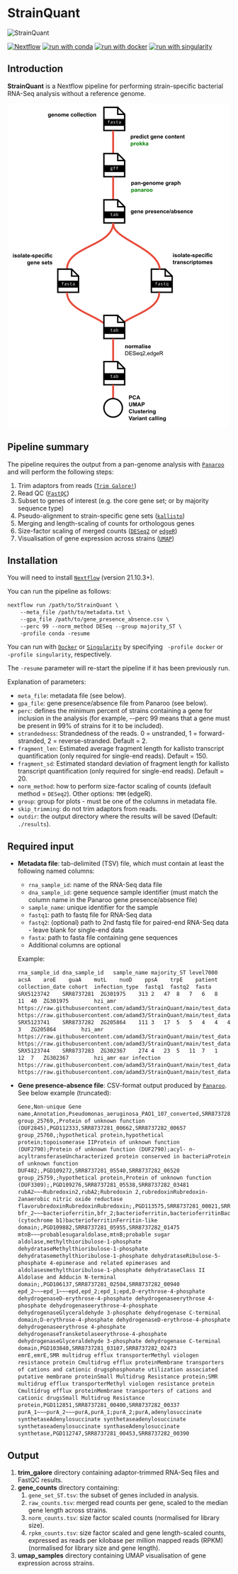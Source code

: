 # StrainQuant

![StrainQuant](https://github.com/adamd3/StrainQuant/actions/workflows/ci.yml/badge.svg)

[![Nextflow](https://img.shields.io/badge/nextflow%20DSL2-%E2%89%A521.10.3-23aa62.svg?labelColor=000000)](https://www.nextflow.io/)
[![run with conda](http://img.shields.io/badge/run%20with-conda-3EB049?labelColor=000000&logo=anaconda)](https://docs.conda.io/en/latest/)
[![run with docker](https://img.shields.io/badge/run%20with-docker-0db7ed?labelColor=000000&logo=docker)](https://www.docker.com/)
[![run with singularity](https://img.shields.io/badge/run%20with-singularity-1d355c.svg?labelColor=000000)](https://sylabs.io/docs/)

## Introduction

**StrainQuant** is a Nextflow pipeline for performing strain-specific bacterial RNA-Seq analysis without a reference genome.

![StrainQuant](docs/images/StrainQuant_pipeline_lowres.png)

## Pipeline summary

The pipeline requires the output from a pan-genome analysis with [`Panaroo`](https://gtonkinhill.github.io/panaroo/) and will perform the following steps:

1. Trim adaptors from reads ([`Trim Galore!`](https://www.bioinformatics.babraham.ac.uk/projects/trim_galore/))
2. Read QC ([`FastQC`](https://www.bioinformatics.babraham.ac.uk/projects/fastqc/))
3. Subset to genes of interest (e.g. the core gene set; or by majority sequence type)
4. Pseudo-alignment to strain-specific gene sets ([`kallisto`](https://pachterlab.github.io/kallisto/))
5. Merging and length-scaling of counts for orthologous genes
6. Size-factor scaling of merged counts ([`DESeq2`](https://bioconductor.org/packages/release/bioc/html/DESeq2.html) or [`edgeR`](http://bioconductor.org/packages/release/bioc/html/edgeR.html))
7. Visualisation of gene expression across strains ([`UMAP`](https://umap-learn.readthedocs.io/))

## Installation

You will need to install [`Nextflow`](https://www.nextflow.io/) (version 21.10.3+).

You can run the pipeline as follows:

    nextflow run /path/to/StrainQuant \
        --meta_file /path/to/metadata.txt \
        --gpa_file /path/to/gene_presence_absence.csv \
        --perc 99 --norm_method DESeq --group majority_ST \
        -profile conda -resume

You can run with [`Docker`](https://www.docker.com/) or [`Singularity`](https://sylabs.io/guides/3.5/user-guide/introduction.html) by specifying ` -profile docker` or ` -profile singularity`, respectively.

The `-resume` parameter will re-start the pipeline if it has been previously run.

Explanation of parameters:

- `meta_file`: metadata file (see below).
- `gpa_file`: gene presence/absence file from Panaroo (see below).
- `perc`: defines the minimum percent of strains containing a gene for inclusion in the analysis (for example, --perc 99 means that a gene must be present in 99% of strains for it to be included).
- `strandedness`: Strandedness of the reads. 0 = unstranded, 1 = forward-stranded, 2 = reverse-stranded. Default = 2.
- `fragment_len`: Estimated average fragment length for kallisto transcript quantification (only required for single-end reads). Default = 150.
- `fragment_sd`: Estimated standard deviation of fragment length for kallisto transcript quantification (only required for single-end reads). Default = 20.
- `norm_method`: how to perform size-factor scaling of counts (default method = `DESeq2`). Other options: `TMM` (edgeR).
- `group`: group for plots - must be one of the columns in metadata file.
- `skip_trimming`: do not trim adaptors from reads.
- `outdir`: the output directory where the results will be saved (Default: `./results`).

## Required input

- **Metadata file**: tab-delimited (TSV) file, which must contain at least the following named columns:

  - `rna_sample_id`: name of the RNA-Seq data file
  - `dna_sample_id`: gene sequence sample identifier (must match the column name in the Panaroo gene presence/absence file)
  - `sample_name`: unique identifier for the sample
  - `fastq1`: path to fastq file for RNA-Seq data
  - `fastq2`: (optional) path to 2nd fastq file for paired-end RNA-Seq data - leave blank for single-end data
  - `fasta`: path to fasta file containing gene sequences
  - Additional columns are optional

  Example:

  ```console
  rna_sample_id	dna_sample_id	sample_name	majority_ST	level7000	acsA	aroE	guaA	mutL	nuoD	ppsA	trpE	patient	collection_date	cohort	infection_type	fastq1	fastq2	fasta
  SRX5123742	SRR8737281	ZG301975	313	2	47	8	7	6	8	11	40	ZG301975		hzi_amr		https://raw.githubusercontent.com/adamd3/StrainQuant/main/test_data/SRX5123742_T1_sub.fq.gz		https://raw.githubusercontent.com/adamd3/StrainQuant/main/test_data/SRR8737281.fna
  SRX5123741	SRR8737282	ZG205864	111	3	17	5	5	4	4	4	3	ZG205864		hzi_amr		https://raw.githubusercontent.com/adamd3/StrainQuant/main/test_data/SRX5123741_T1_sub.fq.gz		https://raw.githubusercontent.com/adamd3/StrainQuant/main/test_data/SRR8737282.fna
  SRX5123744	SRR8737283	ZG302367	274	4	23	5	11	7	1	12	7	ZG302367		hzi_amr	ear infection	https://raw.githubusercontent.com/adamd3/StrainQuant/main/test_data/SRX5123744_T1_sub.fq.gz		https://raw.githubusercontent.com/adamd3/StrainQuant/main/test_data/SRR8737283.fna
  ```

- **Gene presence-absence file**: CSV-format output produced by [`Panaroo`](https://gtonkinhill.github.io/panaroo/).
  See below example (truncated):

  ```console
  Gene,Non-unique Gene name,Annotation,Pseudomonas_aeruginosa_PAO1_107_converted,SRR8737281,SRR8737282
  group_25769,,Protein of unknown function (DUF2845),PGD112333,SRR8737281_00662,SRR8737282_00657
  group_25760,;hypothetical protein,hypothetical protein;topoisomerase IIProtein of unknown function (DUF2790);Protein of unknown function (DUF2790);acyl- n-acyltransferaseUncharacterized protein conserved in bacteriaProtein of unknown function DUF482;,PGD109272,SRR8737281_05540,SRR8737282_06520
  group_25759,;hypothetical protein,Protein of unknown function (DUF3309);,PGD109276,SRR8737281_05538,SRR8737282_03481
  rubA2~~~Rubredoxin2,rubA2;Rubredoxin 2,rubredoxinRubredoxin-2anaerobic nitric oxide reductase flavorubredoxinRubredoxinRubredoxin;,PGD113575,SRR8737281_00021,SRR8737282_05845
  bfr_2~~~bacterioferritin,bfr_2;bacterioferritin,bacterioferritinBacterioferritinbacterioferritinBacterioferritin (cytochrome b1)bacterioferritinFerritin-like domain;,PGD109882,SRR8737281_05955,SRR8737282_01475
  mtnB~~~probablesugaraldolase,mtnB;probable sugar aldolase,methylthioribulose-1-phosphate dehydrataseMethylthioribulose-1-phosphate dehydratasemethylthioribulose-1-phosphate dehydrataseRibulose-5-phosphate 4-epimerase and related epimerases and aldolasesmethylthioribulose-1-phosphate dehydrataseClass II Aldolase and Adducin N-terminal domain;,PGD106137,SRR8737281_02504,SRR8737282_00940
  epd_2~~~epd_1~~~epd,epd_2;epd_1;epd,D-erythrose-4-phosphate dehydrogenaseD-erythrose-4-phosphate dehydrogenaseerythrose 4-phosphate dehydrogenaseerythrose-4-phosphate dehydrogenaseGlyceraldehyde 3-phosphate dehydrogenase C-terminal domain;D-erythrose-4-phosphate dehydrogenaseD-erythrose-4-phosphate dehydrogenaseerythrose 4-phosphate dehydrogenaseTransketolaseerythrose-4-phosphate dehydrogenaseGlyceraldehyde 3-phosphate dehydrogenase C-terminal domain,PGD103840,SRR8737281_03107,SRR8737282_02473
  emrE,emrE,SMR multidrug efflux transporterMethyl viologen resistance protein Cmultidrug efflux proteinMembrane transporters of cations and cationic drugsphosphonate utilization associated putative membrane proteinSmall Multidrug Resistance protein;SMR multidrug efflux transporterMethyl viologen resistance protein Cmultidrug efflux proteinMembrane transporters of cations and cationic drugsSmall Multidrug Resistance protein,PGD112851,SRR8737281_00400,SRR8737282_00337
  purA_1~~~purA_2~~~purA,purA_1;purA_2;purA,adenylosuccinate synthetaseAdenylosuccinate synthetaseadenylosuccinate synthetaseadenylosuccinate synthaseAdenylosuccinate synthetase,PGD112747,SRR8737281_00453,SRR8737282_00390
  ```

## Output

1. **trim_galore** directory containing adaptor-trimmed RNA-Seq files and FastQC results.
2. **gene_counts** directory containing:
   1. `gene_set_ST.tsv`: the subset of genes included in analysis.
   2. `raw_counts.tsv`: merged read counts per gene, scaled to the median gene length across strains.
   3. `norm_counts.tsv`: size factor scaled counts (normalised for library size).
   4. `rpkm_counts.tsv`: size factor scaled and gene length-scaled counts, expressed as reads per kilobase per million mapped reads (RPKM) (normalised for library size and gene length).
3. **umap_samples** directory containing UMAP visualisation of gene expression across strains.
